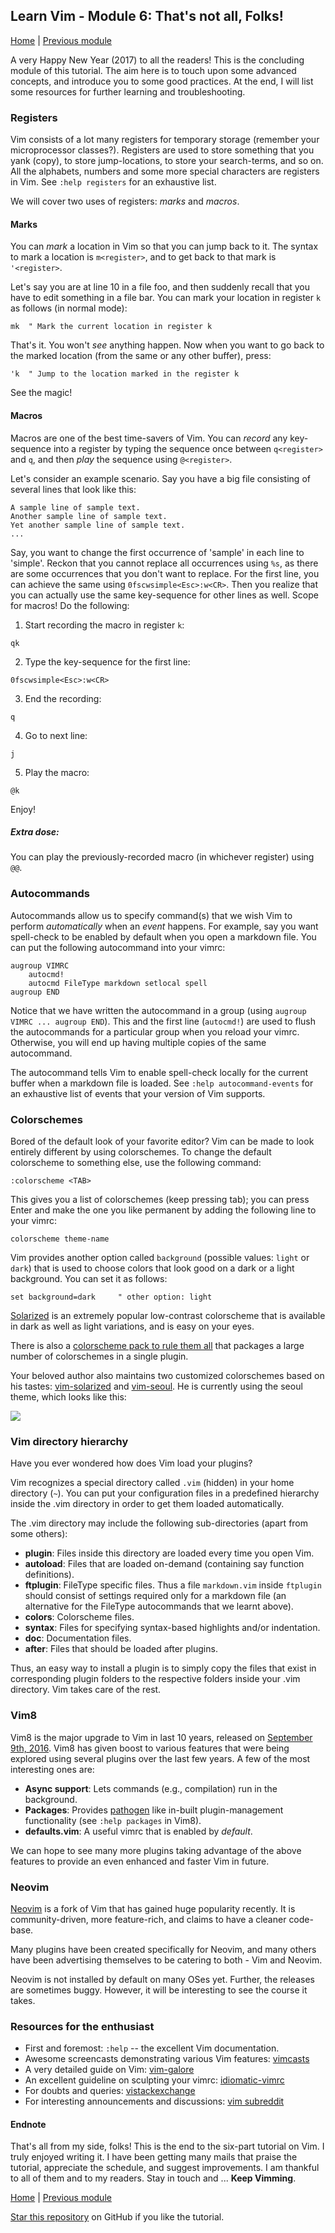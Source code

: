 ## Learn Vim - Module 6: That's not all, Folks!

[Home](https://github.com/manasthakur/learn-vim/)  |  [Previous module](module5.md)

A very Happy New Year (2017) to all the readers!
This is the concluding module of this tutorial.
The aim here is to touch upon some advanced concepts, and introduce you to some
good practices.
At the end, I will list some resources for further learning and troubleshooting.

### Registers
Vim consists of a lot many registers for temporary storage (remember your
microprocessor classes?).
Registers are used to store something that you yank (copy),
to store jump-locations,
to store your search-terms,
and so on.
All the alphabets, numbers and some more special characters are registers in
Vim. See `:help registers` for an exhaustive list.

We will cover two uses of registers: _marks_ and _macros_.

#### Marks
You can _mark_ a location in Vim so that you can jump back to it.
The syntax to mark a location is `m<register>`, and to get back to that mark is
`'<register>`.

Let's say you are at line 10 in a file foo, and then suddenly recall that you
have to edit something in a file bar.
You can mark your location in register `k` as follows (in normal mode):
```
mk	" Mark the current location in register k
```

That's it. You won't _see_ anything happen.
Now when you want to go back to the marked location (from the same or any other
buffer), press:
```
'k	" Jump to the location marked in the register k
```
See the magic!

#### Macros 
Macros are one of the best time-savers of Vim.
You can _record_ any key-sequence into a register by typing the sequence once
between `q<register>` and `q`, and then _play_ the sequence using `@<register>`.

Let's consider an example scenario.
Say you have a big file consisting of several lines that look like this:
```
A sample line of sample text.
Another sample line of sample text.
Yet another sample line of sample text.
...
```

Say, you want to change the first occurrence of 'sample' in each line to
'simple'.
Reckon that you cannot replace all occurrences using `%s`, as there are some
occurrences that you don't want to replace.
For the first line, you can achieve the same using `0fscwsimple<Esc>:w<CR>`.
Then you realize that you can actually use the same key-sequence for other lines
as well.
Scope for macros!
Do the following:

1. Start recording the macro in register `k`:
```
qk
```

2. Type the key-sequence for the first line:
```
0fscwsimple<Esc>:w<CR>
```

3. End the recording:
```
q
```

4. Go to next line:
```
j
```

5. Play the macro:
```
@k
```

Enjoy!

##### Extra dose:
You can play the previously-recorded macro (in whichever register) using `@@`. 

### Autocommands 
Autocommands allow us to specify command(s) that we wish Vim to perform
_automatically_ when an _event_ happens.
For example, say you want spell-check to be enabled by default when you open a
markdown file.
You can put the following autocommand into your vimrc:
```vim
augroup VIMRC
	autocmd!
	autocmd FileType markdown setlocal spell 
augroup END
```
Notice that we have written the autocommand in a group (using `augroup VIMRC ... augroup END`).
This and the first line (`autocmd!`) are used to flush the autocommands for a
particular group when you reload your vimrc.
Otherwise, you will end up having multiple copies of the same autocommand.

The autocommand tells Vim to enable spell-check locally for the current buffer
when a markdown file is loaded.
See `:help autocommand-events` for an exhaustive list of events that your
version of Vim supports. 

### Colorschemes 
Bored of the default look of your favorite editor?
Vim can be made to look entirely different by using colorschemes.
To change the default colorscheme to something else, use the following command:
```
:colorscheme <TAB>
```
This gives you a list of colorschemes (keep pressing tab);
you can press Enter and make the one you like permanent by adding the following
line to your vimrc:
```vim
colorscheme theme-name
```

Vim provides another option called `background` (possible values: `light` or
`dark`) that is used to choose colors that look good on a dark or a light
background. You can set it as follows:
```vim
set background=dark		" other option: light
```

[Solarized](https://github.com/altercation/vim-colors-solarized) is an extremely
popular low-contrast colorscheme that is available in dark as well as light
variations, and is easy on your eyes.

There is also a [colorscheme pack to rule them
all](https://github.com/flazz/vim-colorschemes) that packages a large number of
colorschemes in a single plugin.

Your beloved author also maintains two customized colorschemes based on
his tastes:
[vim-solarized](https://github.com/manasthakur/vim-solarized)
and
[vim-seoul](https://github.com/manasthakur/vim-seoul). 
He is currently using the seoul theme, which looks like this:

<img src="../images/authors-vim.jpg">

### Vim directory hierarchy 
Have you ever wondered how does Vim load your plugins?

Vim recognizes a special directory called `.vim` (hidden) in your home
directory (`~`).
You can put your configuration files in a predefined hierarchy inside the .vim
directory in order to get them loaded automatically.

The .vim directory may include the following sub-directories (apart from some others):
* __plugin__: Files inside this directory are loaded every time you open Vim.
* __autoload__: Files that are loaded on-demand (containing say function
  definitions).
* __ftplugin__: FileType specific files. Thus a file `markdown.vim` inside
  `ftplugin` should consist of settings required only for a markdown file (an
  alternative for the FileType autocommands that we learnt above).
* __colors__: Colorscheme files.
* __syntax__: Files for specifying syntax-based highlights and/or indentation.
* __doc__: Documentation files.
* __after__: Files that should be loaded after plugins.

Thus, an easy way to install a plugin is to simply copy the files that exist in
corresponding plugin folders to the respective folders inside your .vim
directory.
Vim takes care of the rest. 

### Vim8
Vim8 is the major upgrade to Vim in last 10 years, released on [September 9th,
2016](https://groups.google.com/forum/#!topic/vim_announce/EKTuhjF3ET0).
Vim8 has given boost to various features that were being explored using several
plugins over the last few years.
A few of the most interesting ones are:

* __Async support__: Lets commands (e.g., compilation) run in the background.
* __Packages__: Provides [pathogen](https://github.com/tpope/vim-pathogen) like
  in-built plugin-management functionality (see `:help packages` in Vim8).
* __defaults.vim__: A useful vimrc that is enabled by _default_.

We can hope to see many more plugins taking advantage of the above features
to provide an even enhanced and faster Vim in future.

### Neovim
[Neovim](https://neovim.io/) is a fork of Vim that has gained huge popularity
recently.
It is community-driven, more feature-rich, and claims to have a cleaner
code-base.

Many plugins have been created specifically for Neovim, and many others have
been advertising themselves to be catering to both - Vim and Neovim.

Neovim is not installed by default on many OSes yet.
Further, the releases are sometimes buggy.
However, it will be interesting to see the course it takes.

### Resources for the enthusiast
* First and foremost: `:help` -- the excellent Vim documentation.
* Awesome screencasts demonstrating various Vim features: [vimcasts](http://vimcasts.org)
* A very detailed guide on Vim:
  [vim-galore](https://github.com/mhinz/vim-galore)
* An excellent guideline on sculpting your vimrc:
  [idiomatic-vimrc](https://github.com/mhinz/vim-galore)
* For doubts and queries: [vistackexchange](http://vi.stackexchange.com)
* For interesting announcements and discussions: [vim
  subreddit](https://www.reddit.com/r/vim/)

#### Endnote
That's all from my side, folks!
This is the end to the six-part tutorial on Vim.
I truly enjoyed writing it.
I have been getting many mails that praise the tutorial, appreciate the
schedule, and suggest improvements.
I am thankful to all of them and to my readers.
Stay in touch and ... __Keep Vimming__.

[Home](https://github.com/manasthakur/learn-vim/)  |  [Previous module](module5.md)

[Star this repository](https://github.com/manasthakur/learn-vim/) on GitHub if you like the tutorial.


